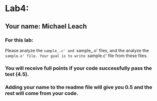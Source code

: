 # Lab4:

## Your name: Michael Leach

### For this lab: <br/>
Please analyze  the `sample_.c' and `sample_.o' files, and the analyze the `sample.o' file. Your goal is to write `sample.c' file from these files. 

### You will receive full points if your code successfully pass the test (4.5).
### Adding your name to the readme file will give you 0.5 and the rest will come from your code. 
